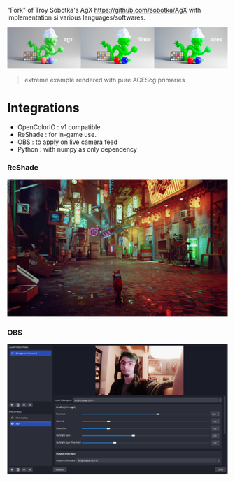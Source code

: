 "Fork" of Troy Sobotka's AgX https://github.com/sobotka/AgX with implementation si various languages/softwares.

![agx comparison with aces and filmic](comparison.jpg)

> extreme example rendered with pure ACEScg primaries

# Integrations

- OpenColorIO : v1 compatible
- ReShade : for in-game use.
- OBS : to apply on live camera feed
- Python : with numpy as only dependency

### ReShade

![ReShade: Stray screenshot with AgX](reshade/img/stray-3-AgX.jpg)

### OBS

![OBS interface screenshot with webcam feed](obs/doc/img/obs-filters-demo.png)